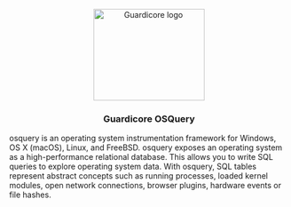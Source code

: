 <p align="center">
  <a href="https://www.guardicore.com/">
    <img src="https://www.guardicore.com/wp-content/uploads/2019/02/guardicore-press-releases-logo-banner2-845x200-1.jpg" alt="Guardicore logo" width="200" height="165">
  </a>
</p>

<h3 align="center">Guardicore OSQuery</h3>



osquery is an operating system instrumentation framework for Windows, OS X (macOS), Linux, and FreeBSD. 
osquery exposes an operating system as a high-performance relational database. This allows you to write SQL queries to explore operating system data. 
With osquery, SQL tables represent abstract concepts such as running processes, loaded kernel modules, open network connections, browser plugins, hardware events or file hashes.
